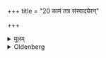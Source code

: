 +++
title = "20 कामं तत्र संस्वादयेरन्"

+++

<details><summary>मूलम्</summary>

कामं तत्र संस्वादयेरन् २०
</details>

<details><summary>Oldenberg</summary>

20. They may, if they like, chew that.
</details>
